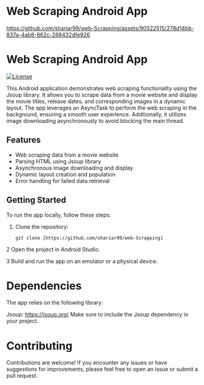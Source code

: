 # Web Scraping Android App


https://github.com/shariar99/web-Scrapping/assets/90522515/278d14bb-837a-4ab8-862c-288432dfe926

# Web Scraping Android App

[![License](https://img.shields.io/badge/License-MIT-blue.svg)](https://opensource.org/licenses/MIT)

This Android application demonstrates web scraping functionality using the Jsoup library. It allows you to scrape data from a movie website and display the movie titles, release dates, and corresponding images in a dynamic layout. The app leverages an AsyncTask to perform the web scraping in the background, ensuring a smooth user experience. Additionally, it utilizes image downloading asynchronously to avoid blocking the main thread.

## Features

- Web scraping data from a movie website
- Parsing HTML using Jsoup library
- Asynchronous image downloading and display
- Dynamic layout creation and population
- Error handling for failed data retrieval

## Getting Started

To run the app locally, follow these steps:

1. Clone the repository:
   ```shell
   git clone [https://github.com/shariar99/web-Scrapping]
   
2 Open the project in Android Studio.

3 Build and run the app on an emulator or a physical device.

# Dependencies
The app relies on the following library:

Jsoup: https://jsoup.org/
Make sure to include the Jsoup dependency in your project.

# Contributing
Contributions are welcome! If you encounter any issues or have suggestions for improvements, please feel free to open an issue or submit a pull request.
